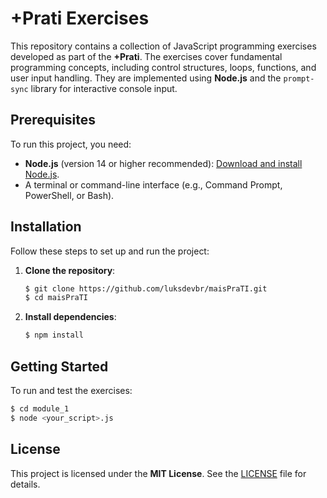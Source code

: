 # +Prati Exercises

This repository contains a collection of JavaScript programming exercises developed as part of the **+Prati**. The exercises cover fundamental programming concepts, including control structures, loops, functions, and user input handling. They are implemented using **Node.js** and the `prompt-sync` library for interactive console input.

## Prerequisites

To run this project, you need:

- **Node.js** (version 14 or higher recommended): [Download and install Node.js](https://nodejs.org/).
- A terminal or command-line interface (e.g., Command Prompt, PowerShell, or Bash).

## Installation

Follow these steps to set up and run the project:

1. **Clone the repository**:
   ```bash
   $ git clone https://github.com/luksdevbr/maisPraTI.git
   $ cd maisPraTI
   ```
2. **Install dependencies**:
    ```bash
    $ npm install
    ```

## Getting Started

To run and test the exercises:

```bash
$ cd module_1
$ node <your_script>.js
```
## License

This project is licensed under the **MIT License**. See the [LICENSE](LICENSE) file for details.
